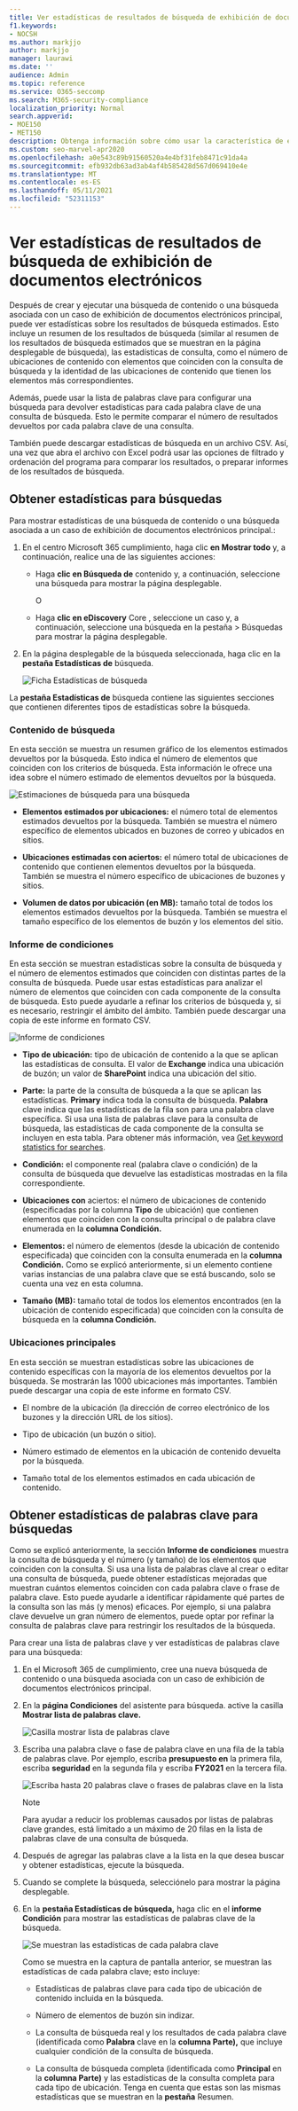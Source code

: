 ```yaml
---
title: Ver estadísticas de resultados de búsqueda de exhibición de documentos electrónicos
f1.keywords:
- NOCSH
ms.author: markjjo
author: markjjo
manager: laurawi
ms.date: ''
audience: Admin
ms.topic: reference
ms.service: O365-seccomp
ms.search: M365-security-compliance
localization_priority: Normal
search.appverid:
- MOE150
- MET150
description: Obtenga información sobre cómo usar la característica de estadísticas de búsqueda para mostrar estadísticas de búsquedas de contenido y búsquedas asociadas con un caso de exhibición de documentos electrónicos principales en el centro de Microsoft 365 cumplimiento.
ms.custom: seo-marvel-apr2020
ms.openlocfilehash: a0e543c89b91560520a4e4bf31feb8471c91da4a
ms.sourcegitcommit: efb932db63ad3ab4af4b585428d567d069410e4e
ms.translationtype: MT
ms.contentlocale: es-ES
ms.lasthandoff: 05/11/2021
ms.locfileid: "52311153"
---
```

# <a name="view-statistics-for-ediscovery-search-results"></a>Ver estadísticas de resultados de búsqueda de exhibición de documentos electrónicos

Después de crear y ejecutar una búsqueda de contenido o una búsqueda asociada con un caso de exhibición de documentos electrónicos principal, puede ver estadísticas sobre los resultados de búsqueda estimados. Esto incluye un resumen de los resultados de búsqueda (similar al resumen de los resultados de búsqueda estimados que se muestran en la página desplegable de búsqueda), las estadísticas de consulta, como el número de ubicaciones de contenido con elementos que coinciden con la consulta de búsqueda y la identidad de las ubicaciones de contenido que tienen los elementos más correspondientes.
  
Además, puede usar la lista de palabras clave para configurar una búsqueda para devolver estadísticas para cada palabra clave de una consulta de búsqueda. Esto le permite comparar el número de resultados devueltos por cada palabra clave de una consulta.
  
También puede descargar estadísticas de búsqueda en un archivo CSV. Así, una vez que abra el archivo con Excel podrá usar las opciones de filtrado y ordenación del programa para comparar los resultados, o preparar informes de los resultados de búsqueda.
  
## <a name="get-statistics-for-searches"></a>Obtener estadísticas para búsquedas

Para mostrar estadísticas de una búsqueda de contenido o una búsqueda asociada a un caso de exhibición de documentos electrónicos principal.:
  
1. En el centro Microsoft 365 cumplimiento, haga clic **en Mostrar todo** y, a continuación, realice una de las siguientes acciones:

   - Haga **clic en Búsqueda de** contenido y, a continuación, seleccione una búsqueda para mostrar la página desplegable.

     O

   - Haga **clic en eDiscovery** Core , seleccione un caso y, a continuación, seleccione una búsqueda en la pestaña  >  Búsquedas para mostrar la página desplegable. 

2. En la página desplegable de la búsqueda seleccionada, haga clic en la **pestaña Estadísticas de** búsqueda.
  
   ![Ficha Estadísticas de búsqueda](../media/SearchStatistics1.png)

La **pestaña Estadísticas de** búsqueda contiene las siguientes secciones que contienen diferentes tipos de estadísticas sobre la búsqueda.

### <a name="search-content"></a>Contenido de búsqueda

En esta sección se muestra un resumen gráfico de los elementos estimados devueltos por la búsqueda. Esto indica el número de elementos que coinciden con los criterios de búsqueda. Esta información le ofrece una idea sobre el número estimado de elementos devueltos por la búsqueda.

![Estimaciones de búsqueda para una búsqueda](../media/SearchContentReport.png)

- **Elementos estimados por ubicaciones:** el número total de elementos estimados devueltos por la búsqueda. También se muestra el número específico de elementos ubicados en buzones de correo y ubicados en sitios.

- **Ubicaciones estimadas con aciertos:** el número total de ubicaciones de contenido que contienen elementos devueltos por la búsqueda. También se muestra el número específico de ubicaciones de buzones y sitios.

- **Volumen de datos por ubicación (en MB):** tamaño total de todos los elementos estimados devueltos por la búsqueda. También se muestra el tamaño específico de los elementos de buzón y los elementos del sitio.

### <a name="condition-report"></a>Informe de condiciones

En esta sección se muestran estadísticas sobre la consulta de búsqueda y el número de elementos estimados que coinciden con distintas partes de la consulta de búsqueda. Puede usar estas estadísticas para analizar el número de elementos que coinciden con cada componente de la consulta de búsqueda. Esto puede ayudarle a refinar los criterios de búsqueda y, si es necesario, restringir el ámbito del ámbito. También puede descargar una copia de este informe en formato CSV.

![Informe de condiciones](../media/SearchContentReportNoKeywordList.png)

- **Tipo de ubicación:** tipo de ubicación de contenido a la que se aplican las estadísticas de consulta. El valor de **Exchange** indica una ubicación de buzón; un valor de **SharePoint** indica una ubicación del sitio.

- **Parte:** la parte de la consulta de búsqueda a la que se aplican las estadísticas. **Primary** indica toda la consulta de búsqueda. **Palabra** clave indica que las estadísticas de la fila son para una palabra clave específica. Si usa una lista de palabras clave para la consulta de búsqueda, las estadísticas de cada componente de la consulta se incluyen en esta tabla. Para obtener más información, vea [Get keyword statistics for searches](#get-keyword-statistics-for-searches).

- **Condición:** el componente real (palabra clave o condición) de la consulta de búsqueda que devuelve las estadísticas mostradas en la fila correspondiente.

- **Ubicaciones con** aciertos: el número de ubicaciones de contenido (especificadas por la columna **Tipo** de ubicación) que contienen elementos que coinciden con la consulta principal o de palabra clave enumerada en la **columna Condición.**

- **Elementos:** el número de elementos (desde la ubicación de contenido especificada) que coinciden con la consulta enumerada en la **columna Condición.** Como se explicó anteriormente, si un elemento contiene varias instancias de una palabra clave que se está buscando, solo se cuenta una vez en esta columna.

- **Tamaño (MB):** tamaño total de todos los elementos encontrados (en la ubicación de contenido especificada) que coinciden con la consulta de búsqueda en la **columna Condición.**

### <a name="top-locations"></a>Ubicaciones principales

En esta sección se muestran estadísticas sobre las ubicaciones de contenido específicas con la mayoría de los elementos devueltos por la búsqueda. Se mostrarán las 1000 ubicaciones más importantes. También puede descargar una copia de este informe en formato CSV.

- El nombre de la ubicación (la dirección de correo electrónico de los buzones y la dirección URL de los sitios).

- Tipo de ubicación (un buzón o sitio).

- Número estimado de elementos en la ubicación de contenido devuelta por la búsqueda.

- Tamaño total de los elementos estimados en cada ubicación de contenido.

## <a name="get-keyword-statistics-for-searches"></a>Obtener estadísticas de palabras clave para búsquedas

Como se explicó anteriormente, la sección **Informe de condiciones** muestra la consulta de búsqueda y el número (y tamaño) de los elementos que coinciden con la consulta. Si usa una lista de palabras clave al crear o editar una consulta de búsqueda, puede obtener estadísticas mejoradas que muestran cuántos elementos coinciden con cada palabra clave o frase de palabra clave. Esto puede ayudarle a identificar rápidamente qué partes de la consulta son las más (y menos) eficaces. Por ejemplo, si una palabra clave devuelve un gran número de elementos, puede optar por refinar la consulta de palabras clave para restringir los resultados de la búsqueda.

Para crear una lista de palabras clave y ver estadísticas de palabras clave para una búsqueda:
  
1. En el Microsoft 365 de cumplimiento, cree una nueva búsqueda de contenido o una búsqueda asociada con un caso de exhibición de documentos electrónicos principal.

2. En la **página Condiciones** del asistente para búsqueda. active la casilla **Mostrar lista de palabras clave.**

   ![Casilla mostrar lista de palabras clave](../media/SearchKeywordsList1.png)

3. Escriba una palabra clave o fase de palabra clave en una fila de la tabla de palabras clave. Por ejemplo, escriba **presupuesto en** la primera fila, escriba **seguridad** en la segunda fila y escriba **FY2021** en la tercera fila.

   ![Escriba hasta 20 palabras clave o frases de palabras clave en la lista](../media/SearchKeywordsList2.png)

   > [!NOTE]
   > Para ayudar a reducir los problemas causados por listas de palabras clave grandes, está limitado a un máximo de 20 filas en la lista de palabras clave de una consulta de búsqueda.

4. Después de agregar las palabras clave a la lista en la que desea buscar y obtener estadísticas, ejecute la búsqueda.

5. Cuando se complete la búsqueda, selecciónelo para mostrar la página desplegable.

6. En la **pestaña Estadísticas de búsqueda,** haga clic en el **informe Condición** para mostrar las estadísticas de palabras clave de la búsqueda.

    ![Se muestran las estadísticas de cada palabra clave](../media/SearchKeywordsList3.png)
  
    Como se muestra en la captura de pantalla anterior, se muestran las estadísticas de cada palabra clave; esto incluye:

    - Estadísticas de palabras clave para cada tipo de ubicación de contenido incluida en la búsqueda.

    - Número de elementos de buzón sin indizar.

    - La consulta de búsqueda real y los resultados de cada palabra clave (identificada como **Palabra** clave en la **columna Parte),** que incluye cualquier condición de la consulta de búsqueda.

    - La consulta de búsqueda completa (identificada como **Principal** en la **columna Parte)** y las estadísticas de la consulta completa para cada tipo de ubicación. Tenga en cuenta que estas son las mismas estadísticas que se muestran en la **pestaña** Resumen.
